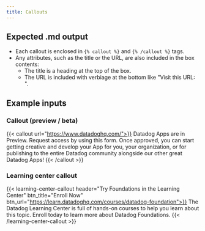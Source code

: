 ```yaml
---
title: Callouts
---
```


## Expected .md output

- Each callout is enclosed in `{% callout %}` and `{% /callout %}` tags.
- Any attributes, such as the title or the URL, are also included in the box contents:
    - The title is a heading at the top of the box.
    - The URL is included with verbiage at the bottom like "Visit this URL: <URL>".

## Example inputs

### Callout (preview / beta)

{{< callout url="https://www.datadoghq.com/">}}
  Datadog Apps are in Preview. Request access by using this form. Once approved, you can start getting creative and develop your App for you, your organization, or for publishing to the entire Datadog community alongside our other great Datadog Apps!
{{< /callout >}} 

### Learning center callout

{{< learning-center-callout header="Try Foundations in the Learning Center" btn_title="Enroll Now" btn_url="https://learn.datadoghq.com/courses/datadog-foundation">}}
  The Datadog Learning Center is full of hands-on courses to help you learn about this topic. Enroll today to learn more about Datadog Foundations.
{{< /learning-center-callout >}}